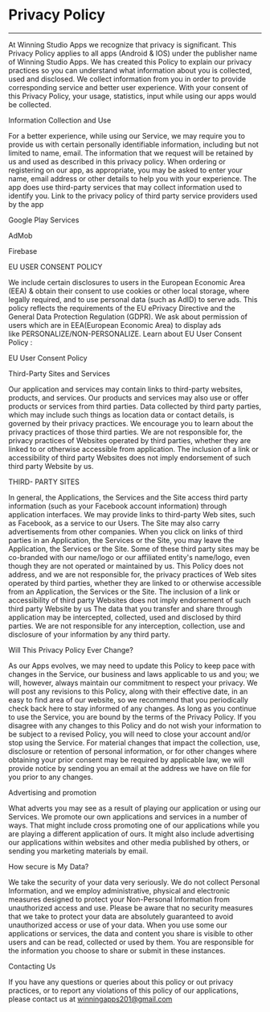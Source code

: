 
<h1>Privacy Policy</h1>
<hr>
At Winning Studio Apps we recognize that privacy is significant. This Privacy Policy applies to all apps (Android & IOS) under the publisher name of Winning Studio Apps. We has created this Policy to explain our privacy practices so you can understand what information about you is collected, used and disclosed. We collect information from you in order to provide corresponding service and better user experience. With your consent of this Privacy Policy, your usage, statistics, input while using our apps would be collected.

Information Collection and Use

For a better experience, while using our Service, we may require you to provide us with certain personally identifiable information, including but not limited to name, email. The information that we request will be retained by us and used as described in this privacy policy.
When ordering or registering on our app, as appropriate, you may be asked to enter your name, email address or other details to help you with your experience.
The app does use third-party services that may collect information used to identify you.
Link to the privacy policy of third party service providers used by the app

Google Play Services

AdMob

Firebase

EU USER CONSENT POLICY

We include certain disclosures to users in the European Economic Area (EEA) & obtain their consent to use cookies or other local storage, where legally required, and to use personal data (such as AdID) to serve ads. This policy reflects the requirements of the EU ePrivacy Directive and the General Data Protection Regulation (GDPR).
We ask about permission of users which are in EEA(European Economic Area) to display ads like PERSONALIZE/NON-PERSONALIZE.
Learn about EU User Consent Policy :

EU User Consent Policy

Third-Party Sites and Services

Our application and services may contain links to third-party websites, products, and services. Our products and services may also use or offer products or services from third parties. Data collected by third party parties, which may include such things as location data or contact details, is governed by their privacy practices. We encourage you to learn about the privacy practices of those third parties. We are not responsible for, the privacy practices of Websites operated by third parties, whether they are linked to or otherwise accessible from application. The inclusion of a link or accessibility of third party Websites does not imply endorsement of such third party Website by us.

THIRD- PARTY SITES

In general, the Applications, the Services and the Site access third party information (such as your Facebook account information) through application interfaces. We may provide links to third-party Web sites, such as Facebook, as a service to our Users. The Site may also carry advertisements from other companies. When you click on links of third parties in an Application, the Services or the Site, you may leave the Application, the Services or the Site. Some of these third party sites may be co-branded with our name/logo or our affiliated entity's name/logo, even though they are not operated or maintained by us. This Policy does not address, and we are not responsible for, the privacy practices of Web sites operated by third parties, whether they are linked to or otherwise accessible from an Application, the Services or the Site. The inclusion of a link or accessibility of third party Websites does not imply endorsement of such third party Website by us
The data that you transfer and share through application may be intercepted, collected, used and disclosed by third parties. We are not responsible for any interception, collection, use and disclosure of your information by any third party.

Will This Privacy Policy Ever Change?

As our Apps evolves, we may need to update this Policy to keep pace with changes in the Service, our business and laws applicable to us and you; we will, however, always maintain our commitment to respect your privacy. We will post any revisions to this Policy, along with their effective date, in an easy to find area of our website, so we recommend that you periodically check back here to stay informed of any changes. As long as you continue to use the Service, you are bound by the terms of the Privacy Policy. If you disagree with any changes to this Policy and do not wish your information to be subject to a revised Policy, you will need to close your account and/or stop using the Service.
For material changes that impact the collection, use, disclosure or retention of personal information, or for other changes where obtaining your prior consent may be required by applicable law, we will provide notice by sending you an email at the address we have on file for you prior to any changes.

Advertising and promotion

What adverts you may see as a result of playing our application or using our Services. We promote our own applications and services in a number of ways. That might include cross promoting one of our applications while you are playing a different application of ours. It might also include advertising our applications within websites and other media published by others, or sending you marketing materials by email.

How secure is My Data?

We take the security of your data very seriously. We do not collect Personal Information, and we employ administrative, physical and electronic measures designed to protect your Non-Personal Information from unauthorized access and use. Please be aware that no security measures that we take to protect your data are absolutely guaranteed to avoid unauthorized access or use of your data.
When you use some our applications or services, the data and content you share is visible to other users and can be read, collected or used by them. You are responsible for the information you choose to share or submit in these instances.

Contacting Us

If you have any questions or queries about this policy or out privacy practices, or to report any violations of this policy of our applications, please contact us at winningapps201@gmail.com


